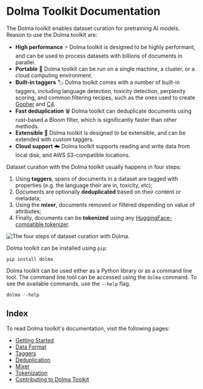 # Dolma Toolkit Documentation


The Dolma toolkit enables dataset curation for pretraining AI models. Reason to use the Dolma toolkit are:

- **High performance** ⚡️ Dolma toolkit is designed to be highly performant, and can be used to process datasets with billions of documents in parallel.
- **Portable** 🧳 Dolma toolkit can be run on a single machine, a cluster, or a cloud computing environment.
- **Built-in taggers** 🏷 Dolma toolkit comes with a number of built-in taggers, including language detection, toxicity detection, perplexity scoring, and common filtering recipes, such as the ones used to create [Gopher](https://arxiv.org/abs/2112.11446) and [C4](https://arxiv.org/abs/1910.10683).
- **Fast deduplication** 🗑 Dolma toolkit can deduplicate documents using rust-based a Bloom filter, which is significantly faster than other methods.
- **Extensible** 🧩 Dolma toolkit is designed to be extensible, and can be extended with custom taggers.
- **Cloud support** ☁️ Dolma toolkit supports reading and write data from local disk, and AWS S3-compatible locations.

Dataset curation with the Dolma toolkit usually happens in four steps:

1. Using **taggers**, spans of documents in a dataset are tagged with properties (e.g. the language their are in, toxicity, etc);
2. Documents are optionally **deduplicated** based on their content or metadata;
3. Using the **mixer**, documents removed or filtered depending on value of attributes;
4. Finally, documents can be **tokenized** using any [HuggingFace-compatible tokenizer](https://huggingface.co/docs/tokenizers/index).

![The four steps of dataset curation with Dolma.](assets/diagram.webp)

Dolma toolkit can be installed using `pip`:

```shell
pip install dolma
```

Dolma toolkit can be used either as a Python library or as a command line tool. The command line tool can be accessed using the `dolma` command. To see the available commands, use the `--help` flag.

```shell
dolma --help
```

## Index

To read Dolma toolkit's documentation, visit the following pages:

- [Getting Started](getting-started.md)
- [Data Format](data-format.md)
- [Taggers](taggers.md)
- [Deduplication](deduplication.md)
- [Mixer](mixer.md)
- [Tokenization](tokenize.md)
- [Contributing to Dolma Toolkit](develop.md)
